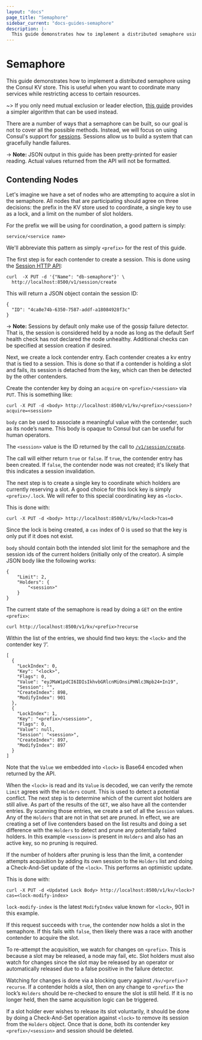 ```yaml
---
layout: "docs"
page_title: "Semaphore"
sidebar_current: "docs-guides-semaphore"
description: |-
  This guide demonstrates how to implement a distributed semaphore using the Consul KV store.
---
```


# Semaphore

This guide demonstrates how to implement a distributed semaphore using the Consul
KV store. This is useful when you want to coordinate many services while
restricting access to certain resources.

~>  If you only need mutual exclusion or leader election,
[this guide](/docs/guides/leader-election.html)
provides a simpler algorithm that can be used instead.

There are a number of ways that a semaphore can be built, so our goal is not to
cover all the possible methods. Instead, we will focus on using Consul's support for
[sessions](/docs/internals/sessions.html). Sessions allow us to build a system that
can gracefully handle failures.

-> **Note:** JSON output in this guide has been pretty-printed for easier reading. Actual values returned from the API will not be formatted.

## Contending Nodes

Let's imagine we have a set of nodes who are attempting to acquire a slot in the
semaphore. All nodes that are participating should agree on three decisions: the
prefix in the KV store used to coordinate, a single key to use as a lock,
and a limit on the number of slot holders.

For the prefix we will be using for coordination, a good pattern is simply:

```text
service/<service name>
```

We'll abbreviate this pattern as simply `<prefix>` for the rest of this guide.

The first step is for each contender to create a session. This is done using the
[Session HTTP API](/api/session.html#session_create):

```text
curl  -X PUT -d '{"Name": "db-semaphore"}' \
  http://localhost:8500/v1/session/create
 ```

This will return a JSON object contain the session ID:

```text
{
  "ID": "4ca8e74b-6350-7587-addf-a18084928f3c"
}
```

->  **Note:** Sessions by default only make use of the gossip failure detector. That is, the session is considered held by a node as long as the default Serf health check has not declared the node unhealthy. Additional checks can be specified at session creation if desired.

Next, we create a lock contender entry. Each contender creates a kv entry that is tied
to a session. This is done so that if a contender is holding a slot and fails, its session
is detached from the key, which can then be detected by the other contenders.

Create the contender key by doing an `acquire` on `<prefix>/<session>` via `PUT`.
This is something like:

```text
curl -X PUT -d <body> http://localhost:8500/v1/kv/<prefix>/<session>?acquire=<session>
 ```

`body` can be used to associate a meaningful value with the contender, such as its node’s name. 
This body is opaque to Consul but can be useful for human operators.

The `<session>` value is the ID returned by the call to
[`/v1/session/create`](/api/session.html#session_create).

The call will either return `true` or `false`. If `true`, the contender entry has been
created. If `false`, the contender node was not created; it's likely that this indicates
a session invalidation.

The next step is to create a single key to coordinate which holders are currently
reserving a slot. A good choice for this lock key is simply `<prefix>/.lock`. We will
refer to this special coordinating key as `<lock>`.

This is done with:

```text
curl -X PUT -d <body> http://localhost:8500/v1/kv/<lock>?cas=0
 ```

Since the lock is being created, a `cas` index of 0 is used so that the key is only put if it does not exist.

`body` should contain both the intended slot limit for the semaphore and the session ids
of the current holders (initially only of the creator). A simple JSON body like the following works:

```text
{
    "Limit": 2,
    "Holders": {
        "<session>"
    }
}
```

The current state of the semaphore is read by doing a `GET` on the entire `<prefix>`:

```text
curl http://localhost:8500/v1/kv/<prefix>?recurse
 ```

Within the list of the entries, we should find two keys: the `<lock>` and the
contender key ‘<prefix>/<session>’. 

```text
[
  {
    "LockIndex": 0,
    "Key": "<lock>",
    "Flags": 0,
    "Value": "eyJMaW1pdCI6IDIsIkhvbGRlcnMiOnsiPHNlc3Npb24+In19",
    "Session": "",
    "CreateIndex": 898,
    "ModifyIndex": 901
  },
  {
    "LockIndex": 1,
    "Key": "<prefix>/<session>",
    "Flags": 0,
    "Value": null,
    "Session": "<session>",
    "CreateIndex": 897,
    "ModifyIndex": 897
  }
]
```
Note that the `Value` we embedded into `<lock>` is Base64 encoded when returned by the API.

When the `<lock>` is read and its `Value` is decoded, we can verify the remote `Limit` agrees with the `Holders` count. 
This is used to detect a potential conflict. The next step is to determine which of the current
slot holders are still alive. As part of the results of the `GET`, we also have all the contender
entries. By scanning those entries, we create a set of all the `Session` values. Any of the
`Holders` that are not in that set are pruned. In effect, we are creating a set of live contenders
based on the list results and doing a set difference with the `Holders` to detect and prune
any potentially failed holders. In this example `<session>` is present in `Holders` and 
also has an active key, so no pruning is required.

If the number of holders after pruning is less than the limit, a contender attempts acquisition
by adding its own session to the `Holders` list and doing a Check-And-Set update of the `<lock>`. 
This performs an optimistic update.

This is done with:

```text
curl -X PUT -d <Updated Lock Body> http://localhost:8500/v1/kv/<lock>?cas=<lock-modify-index>
 ```
`lock-modify-index` is the latest `ModifyIndex` value known for `<lock>`, 901 in this example.

If this request succeeds with `true`, the contender now holds a slot in the semaphore. 
If this fails with `false`, then likely there was a race with another contender to acquire the slot.

To re-attempt the acquisition, we watch for changes on `<prefix>`. This is because a slot
may be released, a node may fail, etc. Slot holders must also watch for changes since the
slot may be released by an operator or automatically released due to a false positive
in the failure detector.

Watching for changes is done via a blocking query against `/kv/<prefix>?recurse`. 
If a contender holds a slot, then on any change to `<prefix>` the lock’s `Holders` 
should be re-checked to ensure the slot is still held. If it is no longer held, 
then the same acquisition logic can be triggered.

If a slot holder ever wishes to release its slot voluntarily, it should be done by doing a
Check-And-Set operation against `<lock>` to remove its session from the `Holders` object.
Once that is done, both its contender key `<prefix>/<session>` and session should be deleted.
